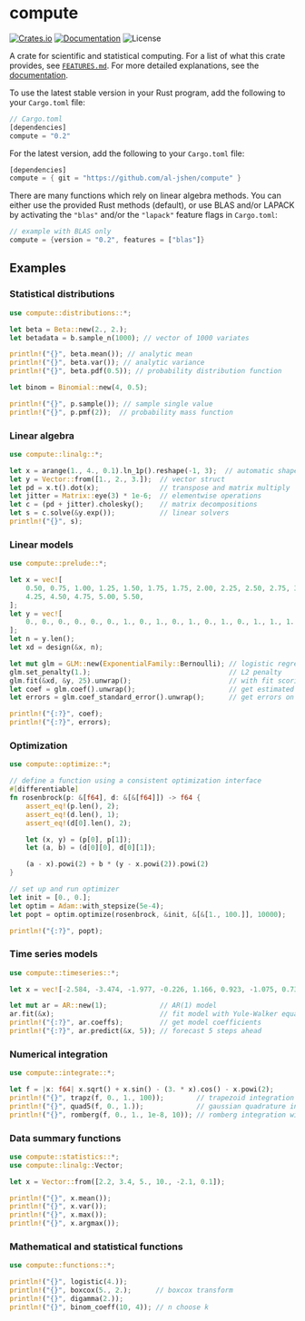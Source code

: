 # compute

<!-- [![Build Status](https://travis-ci.org/al-jshen/compute.svg?branch=master)](https://travis-ci.org/al-jshen/compute) -->

[![Crates.io](https://img.shields.io/crates/v/compute.svg?style=for-the-badge&color=fc8d62&logo=rust)](https://crates.io/crates/compute)
[![Documentation](https://img.shields.io/badge/docs.rs-compute-5E81AC?style=for-the-badge&labelColor=555555&logoColor=white)](https://docs.rs/compute)
![License](https://img.shields.io/crates/l/compute?label=License&style=for-the-badge)

A crate for scientific and statistical computing. For a list of what this crate provides, see [`FEATURES.md`](FEATURES.md). For more detailed explanations, see the [documentation](https://docs.rs/compute).

To use the latest stable version in your Rust program, add the following to your `Cargo.toml` file:

```rust
// Cargo.toml
[dependencies]
compute = "0.2"
```

For the latest version, add the following to your `Cargo.toml` file:

```rust
[dependencies]
compute = { git = "https://github.com/al-jshen/compute" }
```

There are many functions which rely on linear algebra methods. You can either use the provided Rust methods (default), or use BLAS and/or LAPACK by activating the `"blas"` and/or the `"lapack"` feature flags in `Cargo.toml`:

```rust
// example with BLAS only
compute = {version = "0.2", features = ["blas"]}
```

## Examples

### Statistical distributions

```rust
use compute::distributions::*;

let beta = Beta::new(2., 2.);
let betadata = b.sample_n(1000); // vector of 1000 variates

println!("{}", beta.mean()); // analytic mean
println!("{}", beta.var()); // analytic variance
println!("{}", beta.pdf(0.5)); // probability distribution function

let binom = Binomial::new(4, 0.5);

println!("{}", p.sample()); // sample single value
println!("{}", p.pmf(2));  // probability mass function
```

### Linear algebra

```rust
use compute::linalg::*;

let x = arange(1., 4., 0.1).ln_1p().reshape(-1, 3);  // automatic shape detection
let y = Vector::from([1., 2., 3.]);  // vector struct
let pd = x.t().dot(x);               // transpose and matrix multiply
let jitter = Matrix::eye(3) * 1e-6;  // elementwise operations
let c = (pd + jitter).cholesky();    // matrix decompositions
let s = c.solve(&y.exp());           // linear solvers
println!("{}", s);
```

### Linear models

```rust
use compute::prelude::*;

let x = vec![
    0.50, 0.75, 1.00, 1.25, 1.50, 1.75, 1.75, 2.00, 2.25, 2.50, 2.75, 3.00, 3.25, 3.50, 4.00,
    4.25, 4.50, 4.75, 5.00, 5.50,
];
let y = vec![
    0., 0., 0., 0., 0., 0., 1., 0., 1., 0., 1., 0., 1., 0., 1., 1., 1., 1., 1., 1.,
];
let n = y.len();
let xd = design(&x, n);

let mut glm = GLM::new(ExponentialFamily::Bernoulli); // logistic regression
glm.set_penalty(1.);                                  // L2 penalty
glm.fit(&xd, &y, 25).unwrap();                        // with fit scoring algorithm (MLE)
let coef = glm.coef().unwrap();                       // get estimated parameters
let errors = glm.coef_standard_error().unwrap();      // get errors on parameters

println!("{:?}", coef);
println!("{:?}", errors);

```

### Optimization

```rust
use compute::optimize::*;

// define a function using a consistent optimization interface
#[differentiable]
fn rosenbrock(p: &[f64], d: &[&[f64]]) -> f64 {
    assert_eq!(p.len(), 2);
    assert_eq!(d.len(), 1);
    assert_eq!(d[0].len(), 2);

    let (x, y) = (p[0], p[1]);
    let (a, b) = (d[0][0], d[0][1]);

    (a - x).powi(2) + b * (y - x.powi(2)).powi(2)
}

// set up and run optimizer
let init = [0., 0.];
let optim = Adam::with_stepsize(5e-4);
let popt = optim.optimize(rosenbrock, &init, &[&[1., 100.]], 10000);

println!("{:?}", popt);
```

### Time series models

```rust
use compute::timeseries::*;

let x = vec![-2.584, -3.474, -1.977, -0.226, 1.166, 0.923, -1.075, 0.732, 0.959];

let mut ar = AR::new(1);             // AR(1) model
ar.fit(&x);                          // fit model with Yule-Walker equations
println!("{:?}", ar.coeffs);         // get model coefficients
println!("{:?}", ar.predict(&x, 5)); // forecast 5 steps ahead
```

### Numerical integration

```rust
use compute::integrate::*;

let f = |x: f64| x.sqrt() + x.sin() - (3. * x).cos() - x.powi(2);
println!("{}", trapz(f, 0., 1., 100));        // trapezoid integration with 100 segments
println!("{}", quad5(f, 0., 1.));             // gaussian quadrature integration
println!("{}", romberg(f, 0., 1., 1e-8, 10)); // romberg integration with tolerance and max steps
```

### Data summary functions

```rust
use compute::statistics::*;
use compute::linalg::Vector;

let x = Vector::from([2.2, 3.4, 5., 10., -2.1, 0.1]);

println!("{}", x.mean());
println!("{}", x.var());
println!("{}", x.max());
println!("{}", x.argmax());
```

### Mathematical and statistical functions

```rust
use compute::functions::*;

println!("{}", logistic(4.));
println!("{}", boxcox(5., 2.);      // boxcox transform
println!("{}", digamma(2.));
println!("{}", binom_coeff(10, 4)); // n choose k
```
